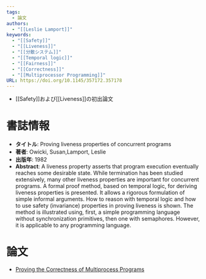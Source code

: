 ```yaml
---
tags:
  - 論文
authors:
  - "[[Leslie Lamport]]"
keywords:
  - "[[Safety]]"
  - "[[Liveness]]"
  - "[[分散システム]]"
  - "[[Temporal logic]]"
  - "[[Fairness]]"
  - "[[Correctness]]"
  - "[[Multiprocessor Programming]]"
URL: https://doi.org/10.1145/357172.357178
---
```

- [[Safety]]および[[Liveness]]の初出論文 

# 書誌情報
- **タイトル**: Proving liveness properties of concurrent programs
- **著者**: Owicki, Susan,Lamport, Leslie
- **出版年**: 1982
- **Abstract**:
  A liveness property asserts that program execution eventually reaches some desirable state. While termination has been studied extensively, many other liveness properties are important for concurrent programs. A formal proof method, based on temporal logic, for deriving liveness properties is presented. It allows a rigorous formulation of simple informal arguments. How to reason with temporal logic and how to use safety (invariance) properties in proving liveness is shown. The method is illustrated using, first, a simple programming language without synchronization primitives, then one with semaphores. However, it is applicable to any programming language.


# 論文
- [Proving the Correctness of Multiprocess Programs](https://lamport.azurewebsites.net/pubs/proving.pdf)